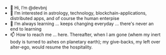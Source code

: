 - 👋 Hi, I’m @devbnj
- 👀 I’m interested in astrology, technology, blockchain-applications, distributed apps, and of course the human enterpise
- 🌱 I’m always learning ... keeps changing everyday ... there's never an end to learning
- 📫 How to reach me ... here. Thereafter, when I am gone (whem my inert body is turned to ashes on planetary earth); my give-backs, my left over alter-ego, would resume the hospitality.

<!---
devbnj/devbnj is a ✨ special ✨ repository because its `README.md` (this file) appears on your GitHub profile.
You can click the Preview link to take a look at your changes.
--->
